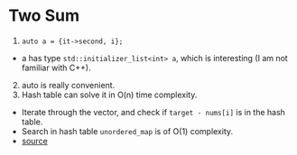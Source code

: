# Two Sum
1. `auto a = {it->second, i};`
  - a has type `std::initializer_list<int> a`, which is interesting (I am not familiar with C++).
2. auto is really convenient.
3. Hash table can solve it in O(n) time complexity.
  - Iterate through the vector, and check if `target - nums[i]` is in the hash table.
  - Search in hash table `unordered_map` is of O(1) complexity.
  - [source](https://www.delftstack.com/howto/cpp/use-a-hashmap-in-cpp/)
